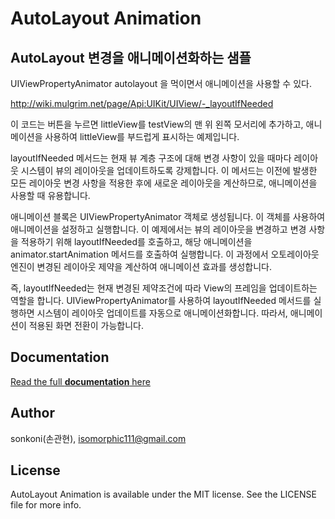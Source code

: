 # AutoLayout Animation 

## AutoLayout 변경을 애니메이션화하는 샘플

 UIViewPropertyAnimator
autolayout 을 먹이면서 애니메이션을 사용할 수 있다.


http://wiki.mulgrim.net/page/Api:UIKit/UIView/-_layoutIfNeeded


이 코드는 버튼을 누르면 littleView를 testView의 맨 위 왼쪽 모서리에 추가하고, 애니메이션을 사용하여 littleView를 부드럽게 표시하는 예제입니다.

layoutIfNeeded 메서드는 현재 뷰 계층 구조에 대해 변경 사항이 있을 때마다 레이아웃 시스템이 뷰의 레이아웃을 업데이트하도록 강제합니다. 이 메서드는 이전에 발생한 모든 레이아웃 변경 사항을 적용한 후에 새로운 레이아웃을 계산하므로, 애니메이션을 사용할 때 유용합니다.

애니메이션 블록은 UIViewPropertyAnimator 객체로 생성됩니다. 이 객체를 사용하여 애니메이션을 설정하고 실행합니다. 이 예제에서는 뷰의 레이아웃을 변경하고 변경 사항을 적용하기 위해 layoutIfNeeded를 호출하고, 해당 애니메이션을 animator.startAnimation 메서드를 호출하여 실행합니다. 이 과정에서 오토레이아웃 엔진이 변경된 레이아웃 제약을 계산하여 애니메이션 효과를 생성합니다.

즉, layoutIfNeeded는 현재 변경된 제약조건에 따라 View의 프레임을 업데이트하는 역할을 합니다. UIViewPropertyAnimator를 사용하여 layoutIfNeeded 메서드를 실행하면 시스템이 레이아웃 업데이트를 자동으로 애니메이션화합니다. 따라서, 애니메이션이 적용된 화면 전환이 가능합니다.


## Documentation

[Read the full **documentation** here](http://wiki.mulgrim.net/page/Api:UIKit/UIView/-_layoutIfNeeded)

## Author

sonkoni(손관현), isomorphic111@gmail.com 

## License

AutoLayout Animation is available under the MIT license. See the LICENSE file for more info.
